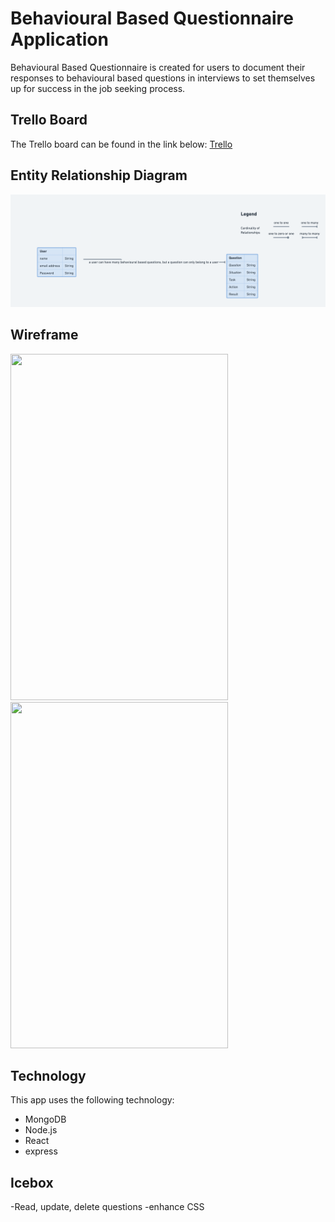 # Behavioural Based Questionnaire Application

Behavioural Based Questionnaire is created for users to document their responses to behavioural based questions in interviews to set themselves up for success in the job seeking process.

## Trello Board

The Trello board can be found in the link below: 
[Trello](https://trello.com/b/uBDb0cjH/react-project-behavioural-based-questions)

## Entity Relationship Diagram
<img src="/public/entityrelationshipdiagram.png">

## Wireframe

<img src="wireframeone.png" width="348" height="554">
<img src="wireframetwo.png" width="348" height="554">

## Technology

This app uses the following technology:
- MongoDB
- Node.js
- React
- express


## Icebox
-Read, update, delete questions
-enhance CSS



